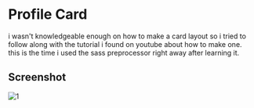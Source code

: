 # Profile Card
i wasn't knowledgeable enough on how to make a card layout so i tried to follow along with the tutorial i found on youtube about how to make one. this is the time i used the sass preprocessor right away after learning it.
## Screenshot
![1](https://user-images.githubusercontent.com/52210745/105629516-6a76e880-5e7e-11eb-874d-5eadc6183711.PNG)
